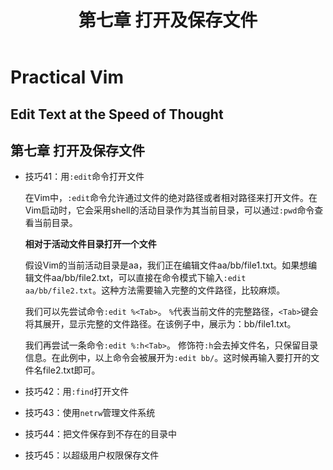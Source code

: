 ﻿---
layout: default
title: 第七章 打开及保存文件
---
# Practical Vim

## Edit Text at the Speed of Thought

## 第七章 打开及保存文件

* 技巧41：用`:edit`命令打开文件

    在Vim中，`:edit`命令允许通过文件的绝对路径或者相对路径来打开文件。在Vim启动时，它会采用shell的活动目录作为其当前目录，可以通过`:pwd`命令查看当前目录。
    
    **相对于活动文件目录打开一个文件**
    
    假设Vim的当前活动目录是aa，我们正在编辑文件aa/bb/file1.txt。如果想编辑文件aa/bb/file2.txt，可以直接在命令模式下输入`:edit aa/bb/file2.txt`。这种方法需要输入完整的文件路径，比较麻烦。
    
    我们可以先尝试命令`:edit %<Tab>`。
    `%`代表当前文件的完整路径，`<Tab>`键会将其展开，显示完整的文件路径。在该例子中，展示为：bb/file1.txt。
    
    我们再尝试一条命令`:edit %:h<Tab>`。
    修饰符`:h`会去掉文件名，只保留目录信息。在此例中，以上命令会被展开为`:edit bb/`。这时候再输入要打开的文件名file2.txt即可。

* 技巧42：用`:find`打开文件

* 技巧43：使用`netrw`管理文件系统

* 技巧44：把文件保存到不存在的目录中

* 技巧45：以超级用户权限保存文件


